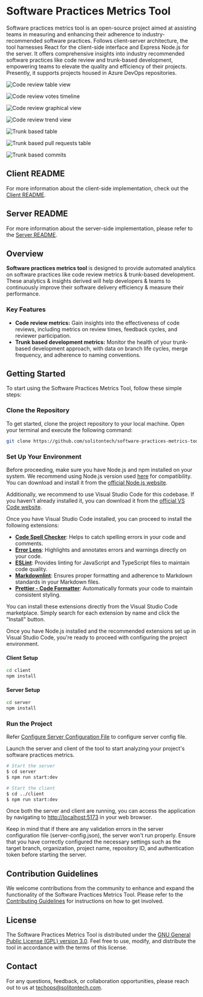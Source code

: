 # Software Practices Metrics Tool

Software practices metrics tool is an open-source project aimed at assisting
teams in measuring and enhancing their adherence to industry-recommended software
practices. Follows client-server architecture, the tool harnesses React for the
client-side interface and Express Node.js for the server. It offers comprehensive
insights into industry recommended software practices like code review and
trunk-based development, empowering teams to elevate the quality and efficiency
of their projects. Presently, it supports projects housed in Azure DevOps repositories.

![Code review table view](/assets/media/code-review-table.png)

![Code review votes timeline](/assets/media/votes-timeline.png)

![Code review graphical view](/assets/media/code-review-graphical.png)

![Code review trend view](/assets/media/code-review-trend-analysis.png)

![Trunk based table](/assets/media/trunk-based-table.png)

![Trunk based pull requests table](/assets/media/trunk-based-pull-requests-table.png)

![Trunk based commits](/assets/media/trunk-based-commits.png)

## Client README

For more information about the client-side implementation, check out the
[Client README](./client/README.md).

## Server README

For more information about the server-side implementation, please refer to the
[Server README](./server/README.md).

## Overview

**Software practices metrics tool** is designed to provide automated analytics
on software practices like code review metrics & trunk-based development. These
analytics & insights derived will help developers & teams to continuously
improve their software delivery efficiency & measure their performance.

### Key Features

- **Code review metrics:** Gain insights into the effectiveness of code reviews,
  including metrics on review times, feedback cycles, and reviewer participation.
- **Trunk based development metrics:** Monitor the health of your trunk-based
  development approach, with data on branch life cycles, merge frequency, and
  adherence to naming conventions.

## Getting Started

To start using the Software Practices Metrics Tool, follow these simple steps:

### Clone the Repository

To get started, clone the project repository to your local machine. Open your terminal
and execute the following command:

```bash
git clone https://github.com/solitontech/software-practices-metrics-tool.git
```

### Set Up Your Environment

Before proceeding, make sure you have Node.js and npm installed on your system.
We recommend using Node.js version used [here](./server/.nvmrc) for compatibility.
You can download and install it from the [official Node.js website](https://nodejs.org/).

Additionally, we recommend to use Visual Studio Code for this codebase. If you
haven't already installed it, you can download it from the [official VS Code website](https://code.visualstudio.com/).

Once you have Visual Studio Code installed, you can proceed to install the
following extensions:

- **[Code Spell Checker](https://marketplace.visualstudio.com/items?itemName=streetsidesoftware.code-spell-checker)**:
  Helps to catch spelling errors in your code and comments.
- **[Error Lens](https://marketplace.visualstudio.com/items?itemName=usernamehw.errorlens)**:
  Highlights and annotates errors and warnings directly on your code.
- **[ESLint](https://marketplace.visualstudio.com/items?itemName=dbaeumer.vscode-eslint)**:
  Provides linting for JavaScript and TypeScript files to maintain code quality.
- **[Markdownlint](https://marketplace.visualstudio.com/items?itemName=DavidAnson.vscode-markdownlint)**:
  Ensures proper formatting and adherence to Markdown standards in your Markdown
  files.
- **[Prettier - Code Formatter](https://marketplace.visualstudio.com/items?itemName=esbenp.prettier-vscode)**:
  Automatically formats your code to maintain consistent styling.

You can install these extensions directly from the Visual Studio Code marketplace.
Simply search for each extension by name and click the "Install" button.

Once you have Node.js installed and the recommended extensions set up in Visual
Studio Code, you're ready to proceed with configuring the project environment.

#### Client Setup

```bash
cd client
npm install
```

#### Server Setup

```bash
cd server
npm install
```

### Run the Project

Refer [Configure Server Configuration File](./server/README.md/#configure-server-configuration-file)
to configure server config file.

Launch the server and client of the tool to start analyzing your project's
software practices metrics.

```bash
# Start the server
$ cd server
$ npm run start:dev

# Start the client
$ cd ../client
$ npm run start:dev
```

Once both the server and client are running, you can access the application
by navigating to <http://localhost:5173> in your web browser.

Keep in mind that if there are any validation errors in the server configuration
file (server-config.json), the server won't run properly. Ensure that you have correctly
configured the necessary settings such as the target branch, organization,
project name, repository ID, and authentication token before starting the server.

## Contribution Guidelines

We welcome contributions from the community to enhance and expand the functionality
of the Software Practices Metrics Tool. Please refer to the [Contributing Guidelines](CONTRIBUTING.md)
for instructions on how to get involved.

## License

The Software Practices Metrics Tool is distributed under the
[GNU General Public License (GPL) version 3.0](LICENSE.md). Feel free to use, modify,
and distribute the tool in accordance with the terms of this license.

## Contact

For any questions, feedback, or collaboration opportunities, please reach out to
us at <techops@solitontech.com>.
